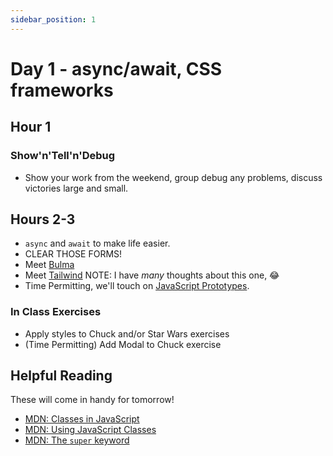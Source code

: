 ```yaml
---
sidebar_position: 1
---
```


# Day 1 - async/await, CSS frameworks

## Hour 1

### Show'n'Tell'n'Debug

* Show your work from the weekend, group debug any problems, discuss victories large and small.

## Hours 2-3

* `async` and `await` to make life easier.
* CLEAR THOSE FORMS!
* Meet [Bulma](https://bulma.io/documentation/overview/start/)
* Meet [Tailwind](https://tailwindcss.com/) NOTE: I have _many_ thoughts about this one, 😂
* Time Permitting, we'll touch on [JavaScript Prototypes](https://docs.google.com/presentation/d/1o_7-TJMjTDkLj7awAkdyP7hThlV-rgay_d_TJi_oMz0/edit?usp=sharing).

### In Class Exercises

* Apply styles to Chuck and/or Star Wars exercises
* (Time Permitting) Add Modal to Chuck exercise

## Helpful Reading

These will come in handy for tomorrow!

* [MDN: Classes in JavaScript](https://developer.mozilla.org/en-US/docs/Learn/JavaScript/Objects/Classes_in_JavaScript)
* [MDN: Using JavaScript Classes](https://developer.mozilla.org/en-US/docs/Web/JavaScript/Guide/Using_classes)
* [MDN: The `super` keyword](https://developer.mozilla.org/en-US/docs/Web/JavaScript/Reference/Operators/super)